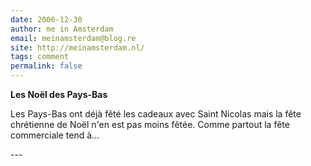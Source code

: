 ```yaml
---
date: 2006-12-30
author: me in Amsterdam
email: meinamsterdam@blog.re
site: http://meinamsterdam.nl/
tags: comment
permalink: false
---
```


<!-- TB -->
<p><strong>Les Noël des Pays-Bas</strong></p>
<p>Les Pays-Bas ont déjà fêté les cadeaux avec Saint Nicolas mais la fête chrétienne de Noël n'en est pas moins fêtée. Comme partout la fête commerciale tend à...</p>
---